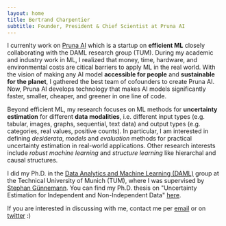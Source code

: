 ```yaml
---
layout: home
title: Bertrand Charpentier
subtitle: Founder, President & Chief Scientist at Pruna AI
---
```


I currenlty work on [Pruna AI](https://pruna.ai/) which is a startup on **efficient ML** closely collaborating with the DAML research group (TUM). During my academic and industry work in ML, I realized that money, time, hardware, and environmental costs are citical barriers to apply ML in the real world. With the vision of making any AI model **accessible for people** and **sustainable for the planet**, I gathered the best team of cofounders to create Pruna AI. Now, Pruna AI develops technology that makes AI models significantly faster, smaller, cheaper, and greener in one line of code.

Beyond efficient ML, my research focuses on ML methods for **uncertainty estimation** for different **data modalities**, i.e. different input types (e.g. tabular, images, graphs, sequential, text data) and output types (e.g. categories, real values, positive counts). In particular, I am interested in defining *desiderata*, *models* and *evaluation* methods for practical uncertainty estimation in real-world applications. Other research interests include *robust machine learning* and *structure learning* like hierarchal and causal structures.

I did my Ph.D. in the [Data Analytics and Machine Learning (DAML)](https://www.in.tum.de/daml/startseite/) group at the Technical University of Munich (TUM), where I was supervised by [Stephan Günnemann](https://www.in.tum.de/daml/team/guennemann/). You can find my Ph.D. thesis on "Uncertainty Estimation for Independent and Non-Independent Data" [here](https://mediatum.ub.tum.de/doc/1705567/1705567.pdf).

If you are interested in discussing with me, contact me per [email](bertrand.henri.charpentier@gmail.com) or on [twitter](https://twitter.com/Bertrand_Charp) :)
